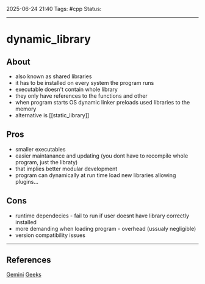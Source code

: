 
2025-06-24 21:40
Tags: #cpp
Status:

---
# dynamic_library

## About
- also known as shared libraries
- it has to be installed on every system the program runs
- executable doesn't contain whole library
- they only have references to the functions and other
- when program starts OS dynamic linker preloads used libraries to the memory
- alternative is [[static_library]]
## Pros
- smaller executables
- easier maintanance and updating (you dont have to recompile whole program, just the libraty)
- that implies better modular development
- program can dynamically at run time load new libraries allowing plugins...
## Cons
- runtime dependecies - fail to run if user doesnt have library correctly installed
- more demanding when loading program - overhead (ussualy negligible)
- version compatibility issues

---
## References
[Gemini](https://docs.google.com/document/d/1FvCgiPNN3Umfqs7fl41d46lQ9A2GMLoDtqP5eQeix8w/edit?tab=t.0)
[Geeks](https://www.geeksforgeeks.org/difference-between-static-and-shared-libraries/)


